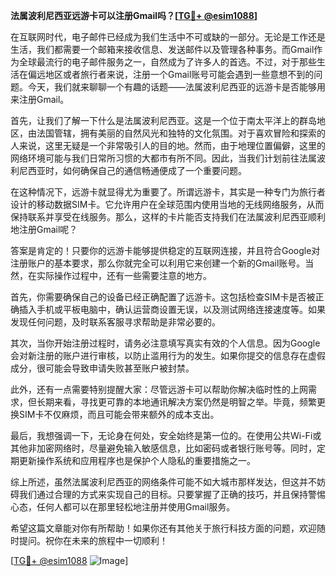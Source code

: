 **法属波利尼西亚远游卡可以注册Gmail吗？[[TG💪+ @esim1088](https://t.me/s/esim1088)]**

在互联网时代，电子邮件已经成为我们生活中不可或缺的一部分。无论是工作还是生活，我们都需要一个邮箱来接收信息、发送邮件以及管理各种事务。而Gmail作为全球最流行的电子邮件服务之一，自然成为了许多人的首选。不过，对于那些生活在偏远地区或者旅行者来说，注册一个Gmail账号可能会遇到一些意想不到的问题。今天，我们就来聊聊一个有趣的话题——法属波利尼西亚的远游卡是否能够用来注册Gmail。

首先，让我们了解一下什么是法属波利尼西亚。这是一个位于南太平洋上的群岛地区，由法国管辖，拥有美丽的自然风光和独特的文化氛围。对于喜欢冒险和探索的人来说，这里无疑是一个非常吸引人的目的地。然而，由于地理位置偏僻，这里的网络环境可能与我们日常所习惯的大都市有所不同。因此，当我们计划前往法属波利尼西亚时，如何确保自己的通信畅通便成了一个重要问题。

在这种情况下，远游卡就显得尤为重要了。所谓远游卡，其实是一种专门为旅行者设计的移动数据SIM卡。它允许用户在全球范围内使用当地的无线网络服务，从而保持联系并享受在线服务。那么，这样的卡片能否支持我们在法属波利尼西亚顺利地注册Gmail呢？

答案是肯定的！只要你的远游卡能够提供稳定的互联网连接，并且符合Google对注册账户的基本要求，那么你就完全可以利用它来创建一个新的Gmail账号。当然，在实际操作过程中，还有一些需要注意的地方。

首先，你需要确保自己的设备已经正确配置了远游卡。这包括检查SIM卡是否被正确插入手机或平板电脑中，确认运营商设置无误，以及测试网络连接速度等。如果发现任何问题，及时联系客服寻求帮助是非常必要的。

其次，当你开始注册过程时，请务必注意填写真实有效的个人信息。因为Google会对新注册的账户进行审核，以防止滥用行为的发生。如果你提交的信息存在虚假成分，很可能会导致申请失败甚至账户被封禁。

此外，还有一点需要特别提醒大家：尽管远游卡可以帮助你解决临时性的上网需求，但长期来看，寻找更可靠的本地通讯解决方案仍然是明智之举。毕竟，频繁更换SIM卡不仅麻烦，而且可能会带来额外的成本支出。

最后，我想强调一下，无论身在何处，安全始终是第一位的。在使用公共Wi-Fi或其他非加密网络时，尽量避免输入敏感信息，比如密码或者银行账号等。同时，定期更新操作系统和应用程序也是保护个人隐私的重要措施之一。

综上所述，虽然法属波利尼西亚的网络条件可能不如大城市那样发达，但这并不妨碍我们通过合理的方式来实现自己的目标。只要掌握了正确的技巧，并且保持警惕心态，任何人都可以在那里轻松地注册并使用Gmail服务。

希望这篇文章能对你有所帮助！如果你还有其他关于旅行科技方面的问题，欢迎随时提问。祝你在未来的旅程中一切顺利！

[[TG💪+ @esim1088](https://t.me/s/esim1088) ![Image](https://i.postimg.cc/4NQfJmqS/Snipaste-2025-05-13-00-14-12.png)]